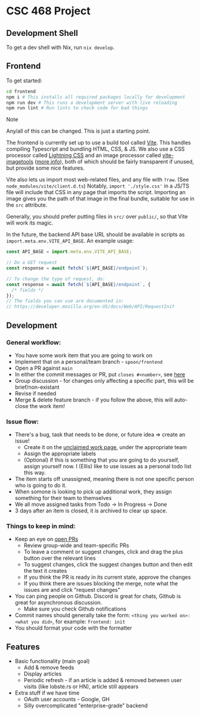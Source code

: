 # CSC 468 Project

<!-- TODO: Decide on name -->

## Development Shell

To get a dev shell with Nix, run `nix develop`.

## Frontend

To get started:

```sh
cd frontend
npm i # This installs all required packages locally for development
npm run dev # This runs a development server with live reloading
npm run lint # Run lints to check code for bad things
```

> [!NOTE]
> Any/all of this can be changed. This is just a starting point.

The frontend is currently set up to use a build tool called [Vite](https://vite.dev/guide/features.html). This handles compiling Typescript and bundling HTML, CSS, & JS. We also use a CSS processor called [Lightning CSS](https://lightningcss.dev/transpilation.html) and an image processor called [vite-imagetools](https://github.com/JonasKruckenberg/imagetools/tree/main/docs) ([more info](https://github.com/JonasKruckenberg/imagetools/blob/main/docs/directives.md)), both of which should be fairly transparent if unused, but provide some nice features.

Vite also lets us import most web-related files, and any file with `?raw`. (See `node_modules/vite/client.d.ts`) Notably, `import './style.css'` in a JS/TS file will include that CSS in any page that imports the script. Importing an image gives you the path of that image in the final bundle, suitable for use in the `src` attribute.

Generally, you should prefer putting files in `src/` over `public/`, so that Vite will work its magic.

In the future, the backend API base URL should be available in scripts as `import.meta.env.VITE_API_BASE`. An example usage:

```js
const API_BASE = import.meta.env.VITE_API_BASE;

// Do a GET request
const response = await fetch(`${API_BASE}/endpoint`);

// To change the type of request, do:
const response = await fetch(`${API_BASE}/endpoint`, {
  /* fields */
});
// The fields you can use are documented in:
// https://developer.mozilla.org/en-US/docs/Web/API/RequestInit
```

## Development

### General workflow:

- You have some work item that you are going to work on
- Implement that on a personal/team branch - `spoon/frontend`
- Open a PR against `main`
- In either the commit messages or PR, put `closes #<number>`, see [here](https://docs.github.com/en/issues/tracking-your-work-with-issues/using-issues/linking-a-pull-request-to-an-issue#linking-a-pull-request-to-an-issue-using-a-keyword)
- Group discussion - for changes only affecting a specific part, this will be brief/non-existant
- Revise if needed
- Merge & delete feature branch - if you follow the above, this will auto-close the work item!

### Issue flow:

- There's a bug, task that needs to be done, or future idea => create an issue!
  - Create it on the [unclaimed work page](https://github.com/users/Spoonbaker/projects/1/views/8), under the appropriate team
  - Assign the appropriate labels
  - (Optional) if this is something that you are going to do yourself, assign yourself now. I (Ellis) like to use issues as a personal todo list this way.
- The item starts off unassigned, meaning there is not one specific person who is going to do it.
- When somone is looking to pick up additional work, they assign something for their team to themselves
- We all move assigned tasks from Todo -> In Progress -> Done
- 3 days after an item is closed, it is archived to clear up space.

### Things to keep in mind:

- Keep an eye on [open PRs](https://github.com/Spoonbaker/csc468-project/pulls?q=sort%3Aupdated-desc+is%3Apr+is%3Aopen)
  - Review group-wide and team-specific PRs
  - To leave a comment or suggest changes, click and drag the plus button over the relevant lines
  - To suggest changes, click the suggest changes button and then edit the text it creates
  - If you think the PR is ready in its current state, approve the changes
  - If you think there are issues blocking the merge, note what the issues are and click "request changes"
- You can ping people on Github. Discord is great for chats, Github is great for asynchronous discussion.
  - Make sure you check Github notifications
- Commit names should generally take the form: `<thing you worked on>: <what you did>`, for example: `frontend: init`
- You should format your code with the formatter

## Features

- Basic functionality (main goal)
  - Add & remove feeds
  - Display articles
  - Periodic refresh - if an article is added & removed between user visits (like lobste.rs or HN), article still appears
- Extra stuff if we have time
  - OAuth user accounts - Google, GH
  - Silly overcomplicated "enterprise-grade" backend
